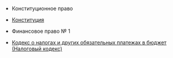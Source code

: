 * Конституционное право
* [Конституция](https://lalawland.github.io/eurasia/kazakhstan/const)

* Финансовое право № 1
* [Кодекс о налогах и других обязательных платежах в бюджет (Налоговый кодекс)](https://lalawland.github.io/eurasia/kazakhstan/taxes)

